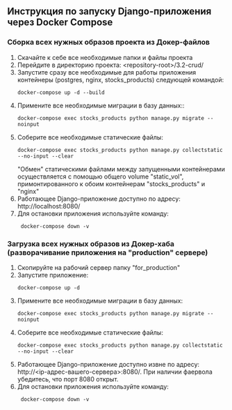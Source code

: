 ## Инструкция по запуску Django-приложения через Docker Compose

### Сборка всех нужных образов проекта из Докер-файлов

1. Скачайте к себе все необходимые папки и файлы проекта
2. Перейдите в директорию проекта: \<repository-root>/3.2-crud/
3. Запустите сразу все необходимые для работы приложения контейнеры (postgres, nginx, stocks_products) следующей командой:
    ```shell
    docker-compose up -d --build
    ```
4. Примените все необходимые миграции в базу данных::
    ```shell
    docker-compose exec stocks_products python manage.py migrate --noinput
    ```
5. Соберите все необходимые статические файлы:
   ```shell
   docker-compose exec stocks_products python manage.py collectstatic --no-input --clear
   ```
   "Обмен" статическими файлами между запущенными контейнерами осуществляется с помощью общего volume "static_vol", примонтированного к обоим контейнерам "stocks_products" и "nginx"
6. Работающее Django-приложение доступно по адресу: http://localhost:8080/
7. Для остановки приложения используйте команду:
   ```shell
    docker-compose down -v
   ```
### Загрузка всех нужных образов из Докер-хаба (разворачивание приложения на "production" сервере)

1. Скопируйте на рабочий сервер папку "for_production"
2. Запустите приложение:
    ```shell
    docker-compose up -d
    ```
3. Примените все необходимые миграции в базу данных:
    ```shell
    docker-compose exec stocks_products python manage.py migrate --noinput
    ```
4. Соберите все необходимые статические файлы:
   ```shell
   docker-compose exec stocks_products python manage.py collectstatic --no-input --clear
   ```
5. Работающее Django-приложение доступно извне по адресу: http://\<ip-адрес-вашего-сервера>:8080/. При наличии фаервола убедитесь, что порт 8080 открыт.
6. Для остановки приложения используйте команду:
   ```shell
    docker-compose down -v
   ```
